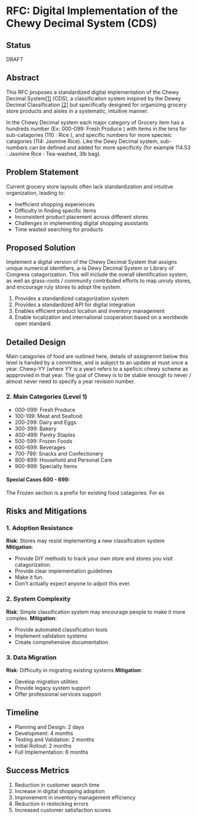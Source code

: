 # RFC: Digital Implementation of the Chewy Decimal System (CDS)

## Status
DRAFT

## Abstract
This RFC proposes a standardized digital implementation of the Chewy Decimal System[[1]](https://chewydecimalsystem.org/) (CDS), a classification system inspired by the Dewey Decimal Classification [[2]](https://en.wikipedia.org/wiki/Dewey_Decimal_Classification) but specifically designed for organizing grocery store products and aisles in a systematic, intuitive manner.

In the Chewy Decimal system each major category of Grocery item has a hundreds number (Ex: 000-099: Fresh Produce ) with items in the tens for sub-catagories (110 : Rice ), and specific numbers for more specieic catagories (114: Jasmine Rice). Like the Dewy Decimal system, sub-numbers can be defined and added for more specificity (for example 114.53 : Jasmine Rice : Tea-washed, 3lb bag). 

## Problem Statement
Current grocery store layouts often lack standardization and intuitive organization, leading to:
- Inefficient shopping experiences
- Difficulty in finding specific items
- Inconsistent product placement across different stores
- Challenges in implementing digital shopping assistants
- Time wasted searching for products

## Proposed Solution
Implement a digital version of the Chewy Decimal System that assigns unique numerical identifiers, a-la Dewy Decimal System or Library of Congress catagorization. This will include the overall identification system, as well as grass-roots / community contributed efforts to map unruly stores, and encourage ruly stores to adopt the system.   

1. Provides a standardized catagorization system 
3. Provides a standardized API for digital integration
4. Enables efficient product location and inventory management
5. Enable localization and internalional cooperation based on a worldwide open standard. 

## Detailed Design
Main catagories of food are outlined here, details of assignemnt below this level is handed by a committee, and is subject to an update at must once a year. Chewy-YY (where YY is a year) refers to a speficic chewy scheme as appprovied in that year.  The goal of Chewy is to be stable enough to never / almost never need to specify a year revision number.  

### 2. Main Categories (Level 1)
- 000-099: Fresh Produce
- 100-199: Meat and Seafood
- 200-299: Dairy and Eggs
- 300-399: Bakery
- 400-499: Pantry Staples
- 500-599: Frozen Foods
- 600-699: Beverages
- 700-799: Snacks and Confectionery
- 800-899: Household and Personal Care
- 900-999: Specialty Items

#### Special Cases 600 - 699:
The Frozen section is a prefix for existing food catagories. For ex



## Risks and Mitigations

### 1. Adoption Resistance
**Risk**: Stores may resist implementing a new classification system
**Mitigation**: 
- Provide DIY methods to track your own store and stores you visit catagorization. 
- Provide clear implementation guidelines
- Make it fun.
- Don't actually expect anyone to adpot this ever. 


### 2. System Complexity
**Risk**: Simple classification system may encourage people to make it more complex.
**Mitigation**:
- Provide automated classification tools
- Implement validation systems
- Create comprehensive documentation

### 3. Data Migration
**Risk**: Difficulty in migrating existing systems
**Mitigation**:
- Develop migration utilities
- Provide legacy system support
- Offer professional services support

## Timeline
- Planning and Design: 2 days
- Development: 4 months
- Testing and Validation: 2 months
- Initial Rollout: 2 months
- Full Implementation: 6 months

## Success Metrics
1. Reduction in customer search time
2. Increase in digital shopping adoption
3. Improvement in inventory management efficiency
4. Reduction in restocking errors
5. Increased customer satisfaction scores
